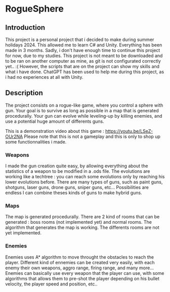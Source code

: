 # RogueSphere

## Introduction 

This project is a personal project that i decided to make during summer holidays 2024. This allowed me to learn C# and Unity.
Everything has been made in 3 months. Sadly, i don't have enough time to continue this project for now, due to my studies.
This project is not meant to be downloaded and to be ran on another computer as mine, as git is not configurated correctly yet.. :(
However, the scripts that are on the project can show my skills and what i have done. 
ChatGPT has been used to help me during this project, as i had no experiences at all with Unity.

## Description

The project consists on a rogue-like game, where you control a sphere with gun. Your goal is to survive as long as possible in a map that is generated procedurally.
Your gun can evolve while leveling-up by killing enemies, and use a potential huge amount of differents guns.

This is a demonstration video about this game : https://youtu.be/LSeZ-OUr2NA
Please note that this is not a gameplay and this is only to shop up some functionnalities i made.
### Weapons

I made the gun creation quite easy, by allowing everything about the statistics of a weapon to be modified in a .ods file.
The evolutions are working like a techtree : you can reach some evolutions only by reaching his lower evolutions before.
There are many types of guns, such as paint guns, shotguns, laser guns, drone guns, sniper guns, etc... Possibilities are endless
I can combine theses kinds of guns to make hybrid guns.

### Maps

The map is generated procedurally.
There are 2 kind of rooms that can be generated : boss rooms (not implemented yet) and normal rooms. The algorithm that generates the map is working.
The differents rooms are not yet implemented.

### Enemies

Enemies uses A* algorithm to move throught the obstacles to reach the player. Different kind of ennemies can be created very easily, with each enemy their own weapons, aggro range, firing range, and many more...
Enemies can basically use every weapon that the player can use, with some algorithms that allows them to pre-shot the player depending on his bullet velocity, the player speed and position, etc..
